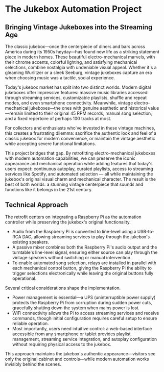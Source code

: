 # The Jukebox Automation Project

## Bringing Vintage Jukeboxes into the Streaming Age

The classic jukebox—once the centerpiece of diners and bars across America during its 1950s heyday—has found new life as a striking statement piece in modern homes. These beautiful electro-mechanical marvels, with their chrome accents, colorful lighting, and satisfying mechanical selections, combine nostalgia with undeniable visual appeal. Whether it's a gleaming Wurlitzer or a sleek Seeburg, vintage jukeboxes capture an era when choosing music was a tactile, social experience.

Today's jukebox market has split into two distinct worlds. Modern digital jukeboxes offer impressive features: massive music libraries accessed through streaming services, customizable playlists, shuffle and repeat modes, and even smartphone connectivity. Meanwhile, vintage electro-mechanical jukeboxes—the ones with genuine aesthetic and historical value—remain limited to their original 45 RPM records, manual song selection, and a fixed repertoire of perhaps 100 tracks at most.

For collectors and enthusiasts who've invested in these vintage machines, this creates a frustrating dilemma: sacrifice the authentic look and feel of a classic jukebox for modern convenience, or maintain the vintage aesthetic while accepting severe functional limitations.

This project bridges that gap. By retrofitting electro-mechanical jukeboxes with modern automation capabilities, we can preserve the iconic appearance and mechanical operation while adding features that today's users expect: continuous autoplay, curated playlists, access to streaming services like Spotify, and automated selection — all while maintaining the jukebox's original visual charm and mechanical character. The result is the best of both worlds: a stunning vintage centerpiece that sounds and functions like it belongs in the 21st century.

## Technical Approach 

The retrofit centers on integrating a Raspberry Pi as the automation controller while preserving the jukebox's original functionality. 

* Audio from the Raspberry Pi is converted to line-level using a USB-to-RCA DAC, allowing streaming services to play through the jukebox's existing speakers. 
* A passive mixer combines both the Raspberry Pi's audio output and the turntable's line-level signal, ensuring either source can play through the vintage speakers without switching or manual intervention.
* To enable automated song selection, relays are installed in parallel with each mechanical control button, giving the Raspberry Pi the ability to trigger selections electronically while leaving the original buttons fully operational. 

Several critical considerations shape the implementation.

* Power management is essential—a UPS (uninterruptible power supply) protects the Raspberry Pi from corruption during sudden power cuts, gracefully shutting down the system when mains power is lost. 
* WiFi connectivity allows the Pi to access streaming services and receive commands, though initial configuration requires careful setup to ensure reliable operation.
* Most importantly, users need intuitive control: a web-based interface accessible from any smartphone or tablet provides playlist management, streaming service integration, and autoplay configuration without requiring physical access to the jukebox.

This approach maintains the jukebox's authentic appearance—visitors see only the original cabinet and controls—while modern automation works invisibly behind the scenes.
